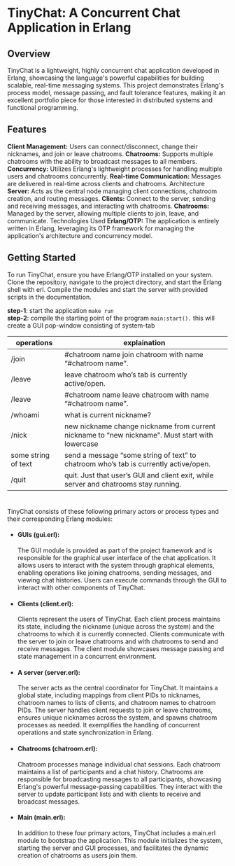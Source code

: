 # TinyChat: A Concurrent Chat Application in Erlang

## Overview

TinyChat is a lightweight, highly concurrent chat application developed in Erlang, showcasing the language's powerful capabilities for building scalable, real-time messaging systems. This project demonstrates Erlang's process model, message passing, and fault tolerance features, making it an excellent portfolio piece for those interested in distributed systems and functional programming.

## Features

**Client Management:** Users can connect/disconnect, change their nicknames, and join or leave chatrooms.
**Chatrooms:** Supports multiple chatrooms with the ability to broadcast messages to all members.
**Concurrency:** Utilizes Erlang's lightweight processes for handling multiple users and chatrooms concurrently.
**Real-time Communication:** Messages are delivered in real-time across clients and chatrooms.
Architecture
**Server:** Acts as the central node managing client connections, chatroom creation, and routing messages.
**Clients:** Connect to the server, sending and receiving messages, and interacting with chatrooms.
**Chatrooms:** Managed by the server, allowing multiple clients to join, leave, and communicate.
Technologies Used
**Erlang/OTP:** The application is entirely written in Erlang, leveraging its OTP framework for managing the application's architecture and concurrency model.

## Getting Started

To run TinyChat, ensure you have Erlang/OTP installed on your system. Clone the repository, navigate to the project directory, and start the Erlang shell with erl. Compile the modules and start the server with provided scripts in the documentation.

**step-1**: start the application `make run`<br>
**step-2**: compile the starting point of the program `main:start().`
this will create a GUI pop-window consisting of system-tab

| operations          | explaination                                                                                    |
| ------------------- | ----------------------------------------------------------------------------------------------- |
| /join               | #chatroom name join chatroom with name “#chatroom name”.                                        |
| /leave              | leave chatroom who’s tab is currently active/open.                                              |
| /leave              | #chatroom name leave chatroom with name “#chatroom name”.                                       |
| /whoami             | what is current nickname?                                                                       |
| /nick               | new nickname change nickname from current nickname to “new nickname”. Must start with lowercase |
| some string of text | send a message “some string of text” to chatroom who’s tab is currently active/open.            |
| /quit               | quit. Just that user’s GUI and client exit, while server and chatrooms stay running.            |

#

TinyChat consists of these following primary actors or process types and their corresponding Erlang modules:

<ul>
<li> 
        <h4>GUIs (gui.erl):</h4>
        <p>
        The GUI module is provided as part of the project framework and is responsible for the graphical user interface of the chat application. It allows users to interact with the system through graphical elements, enabling operations like joining chatrooms, sending messages, and viewing chat histories. Users can execute commands through the GUI to interact with other components of TinyChat.
        </p>

</li>

<li> <h4>Clients (client.erl): </h4>
    <p>Clients represent the users of TinyChat. Each client process maintains its state, including the nickname (unique across the system) and the chatrooms to which it is currently connected. Clients communicate with the server to join or leave chatrooms and with chatrooms to send and receive messages. The client module showcases message passing and state management in a concurrent environment.</p>
</li>
<li> <h4>A server (server.erl): </h4>
    <p>The server acts as the central coordinator for TinyChat. It maintains a global state, including mappings from client PIDs to nicknames, chatroom names to lists of clients, and chatroom names to chatroom PIDs. The server handles client requests to join or leave chatrooms, ensures unique nicknames across the system, and spawns chatroom processes as needed. It exemplifies the handling of concurrent operations and state synchronization in Erlang.</p>
</li>
<li> <h4>Chatrooms (chatroom.erl): </h4>
    <p>Chatroom processes manage individual chat sessions. Each chatroom maintains a list of participants and a chat history. Chatrooms are responsible for broadcasting messages to all participants, showcasing Erlang's powerful message-passing capabilities. They interact with the server to update participant lists and with clients to receive and broadcast messages.</p>
</li>
<li><h4>Main (main.erl):</h4>
    <p>In addition to these four primary actors, TinyChat includes a main.erl module to bootstrap the application. This module initializes the system, starting the server and GUI processes, and facilitates the dynamic creation of chatrooms as users join them.</p>
</li>
</ul>
